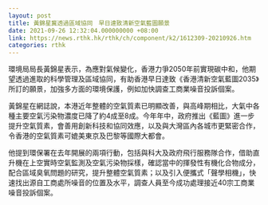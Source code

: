 ```yaml
---
layout: post
title: 黃錦星冀透過區域協同　早日達致清新空氣藍圖願景
date: 2021-09-26 12:32:04.000000000 +08:00
link: https://news.rthk.hk/rthk/ch/component/k2/1612309-20210926.htm
categories: rthk
---
```


環境局局長黃錦星表示，為應對氣候變化，香港力爭2050年前實現碳中和，他期望透過進取的科學管理及區域協同，有助香港早日達致《香港清新空氣藍圖2035》所訂的願景，加強多方面的環境保護，例如加快調查工商業噪音投訴個案。

黃錦星在網誌說，本港近年整體的空氣質素已明顯改善，與高峰期相比，大氣中各種主要空氣污染物濃度已降了約4成至8成。今年年中，政府推出《藍圖》進一步提升空氣質素，會善用創新科技和協同效應，以及與大灣區內各城市更緊密合作，令香港的空氣質素可媲美東京及巴黎等國際大都會。

他提到環保署在去年開展的兩項行動，包括與科大及政府飛行服務隊合作，借助直升機在上空實時空氣監測及空氣污染物採樣，確認當中的揮發性有機化合物成分，配合區域臭氧問題的研究，提升整體空氣質素；以及引入便攜式「聲學相機」，快速找出源自工商處所噪音的位置及水平，調查人員至今成功處理接近40宗工商業噪音投訴個案。
